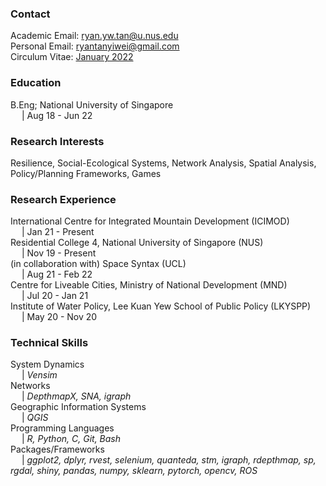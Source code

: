 ### Contact
Academic Email: ryan.yw.tan@u.nus.edu
<br>Personal Email: ryantanyiwei@gmail.com
<br>Circulum Vitae: [January 2022](https://github.com/RyanTanYiWei/ryantanyiwei.github.io/blob/main/Resume%20(Ryan%20Tan%20Yi%20Wei)_21-1.pdf)

### Education

B.Eng; National University of Singapore
<br>&emsp; | Aug 18 - Jun 22

### Research Interests
Resilience, Social-Ecological Systems, Network Analysis, Spatial Analysis, Policy/Planning Frameworks, Games 

### Research Experience
International Centre for Integrated Mountain Development (ICIMOD)<br>&emsp; | Jan 21 - Present<br>
Residential College 4, National University of Singapore (NUS)<br>&emsp; | Nov 19 - Present<br>
(in collaboration with) Space Syntax (UCL)<br>&emsp; | Aug 21 - Feb 22<br>
Centre for Liveable Cities, Ministry of National Development (MND)<br>&emsp; | Jul 20 - Jan 21<br>
Institute of Water Policy, Lee Kuan Yew School of Public Policy (LKYSPP)<br>&emsp; | May 20 - Nov 20<br>

### Technical Skills
System Dynamics<br>&emsp; | <i>Vensim</i><br>
Networks<br>&emsp; | <i>DepthmapX, SNA, igraph</i><br>
Geographic Information Systems<br>&emsp; | <i>QGIS</i><br>
Programming Languages<br>&emsp; | <i>R, Python, C, Git, Bash</i><br>
Packages/Frameworks<br>&emsp; | <i>ggplot2, dplyr, rvest, selenium, quanteda, stm, igraph, rdepthmap, sp, rgdal, shiny, pandas, numpy, sklearn, pytorch, opencv, ROS</i><br>
